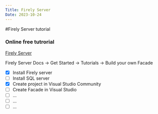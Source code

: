 ```yaml
---
Title: Firely Server
Date: 2023-10-24
---
```

#Firely Server tutorial

### Online free tutrorial

[Firely Server](https://docs.fire.ly/projects/Firely-Server/en/latest)

Firely Server Docs -> Get Started -> Tutorials -> Build your own Facade

- [X] Install Firely server
- [ ] Install SQL server
- [X] Create project in Visual Studio Community
- [ ] Create Facade in Visual Studio
- [ ] ...
- [ ] ...
- [ ] ...
